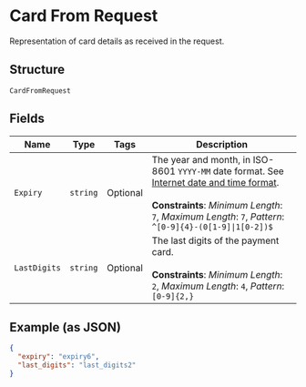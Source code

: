 
# Card From Request

Representation of card details as received in the request.

## Structure

`CardFromRequest`

## Fields

| Name | Type | Tags | Description |
|  --- | --- | --- | --- |
| `Expiry` | `string` | Optional | The year and month, in ISO-8601 `YYYY-MM` date format. See [Internet date and time format](https://tools.ietf.org/html/rfc3339#section-5.6).<br><br>**Constraints**: *Minimum Length*: `7`, *Maximum Length*: `7`, *Pattern*: `^[0-9]{4}-(0[1-9]\|1[0-2])$` |
| `LastDigits` | `string` | Optional | The last digits of the payment card.<br><br>**Constraints**: *Minimum Length*: `2`, *Maximum Length*: `4`, *Pattern*: `[0-9]{2,}` |

## Example (as JSON)

```json
{
  "expiry": "expiry6",
  "last_digits": "last_digits2"
}
```

